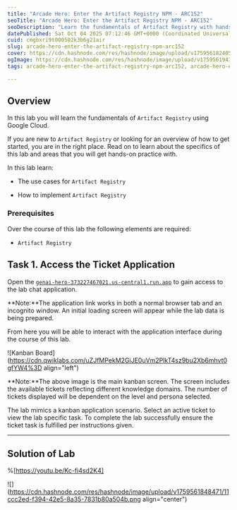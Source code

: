 ```yaml
---
title: "Arcade Hero: Enter the Artifact Registry NPM - ARC152"
seoTitle: "Arcade Hero: Enter the Artifact Registry NPM - ARC152"
seoDescription: "Learn the fundamentals of Artifact Registry with hands-on practice in Google Cloud through this lab. Ideal for beginners and advanced users"
datePublished: Sat Oct 04 2025 07:12:46 GMT+0000 (Coordinated Universal Time)
cuid: cmgbxri9t000502k3b6g21air
slug: arcade-hero-enter-the-artifact-registry-npm-arc152
cover: https://cdn.hashnode.com/res/hashnode/image/upload/v1759561824059/dea6e8ba-66fd-4da8-b52a-02233b9d9e7c.png
ogImage: https://cdn.hashnode.com/res/hashnode/image/upload/v1759561943291/f005f981-cdf1-49da-93f2-ee147f17e6d0.png
tags: arcade-hero-enter-the-artifact-registry-npm-arc152, arcade-hero-enter-the-artifact-registry-npm, arc152

---
```


## Overview

In this lab you will learn the fundamentals of `Artifact Registry` using Google Cloud.

If you are new to `Artifact Registry` or looking for an overview of how to get started, you are in the right place. Read on to learn about the specifics of this lab and areas that you will get hands-on practice with.

In this lab learn:

* The use cases for `Artifact Registry`
    
* How to implement `Artifact Registry`
    

### Prerequisites

Over the course of this lab the following elements are required:

* `Artifact Registry`
    

## Task 1. Access the Ticket Application

Open the [`genai-hero-373227467021.us-central1.run.app`](http://genai-hero-373227467021.us-central1.run.app) to gain access to the lab chat application.

\*\*Note:\*\*The application link works in both a normal browser tab and an incognito window. An initial loading screen will appear while the lab data is being prepared.

From here you will be able to interact with the application interface during the course of this lab.

![Kanban Board](https://cdn.qwiklabs.com/uZJfMPekM2GiJE0uVm2PlkT4sz9bu2Xb6mhvt0gfYW4%3D align="left")

\*\*Note:\*\*The above image is the main kanban screen. The screen includes the available tickets reflecting different knowledge domains. The number of tickets displayed will be dependent on the level and persona selected.

The lab mimics a kanban application scenario. Select an active ticket to view the lab specific task. To complete the lab successfully ensure the ticket task is fulfilled per instructions given.

---

## Solution of Lab

%[https://youtu.be/Kc-fi4sd2K4] 

![](https://cdn.hashnode.com/res/hashnode/image/upload/v1759561848471/11ccc2ed-f394-42e5-8a35-7831b80a504b.png align="center")